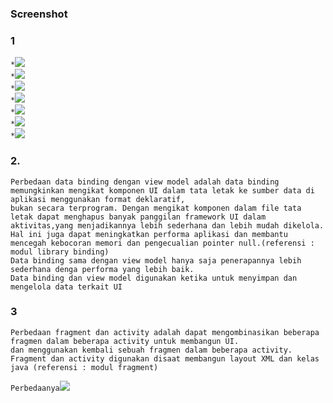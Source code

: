 ### Screenshot

### 1

`*`![](img/binding.png)
<br>
`*`![](img/sc1.png)
<br>
`*`![](img/fragment.png)
<br>
`*`![](img/scrollview.png)
<br>
`*`![](img/home.png)
<br>
`*`![](img/bindingv.png)
<br>
`*`![](img/side.png)
<br>

### 2. 
    Perbedaan data binding dengan view model adalah data binding memungkinkan mengikat komponen UI dalam tata letak ke sumber data di aplikasi menggunakan format deklaratif,
    bukan secara terprogram. Dengan mengikat komponen dalam file tata letak dapat menghapus banyak panggilan framework UI dalam aktivitas,yang menjadikannya lebih sederhana dan lebih mudah dikelola. 
    Hal ini juga dapat meningkatkan performa aplikasi dan membantu mencegah kebocoran memori dan pengecualian pointer null.(referensi : modul library binding)
    Data binding sama dengan view model hanya saja penerapannya lebih sederhana denga performa yang lebih baik.
    Data binding dan view model digunakan ketika untuk menyimpan dan mengelola data terkait UI



### 3 
    Perbedaan fragment dan activity adalah dapat mengombinasikan beberapa fragmen dalam beberapa activity untuk membangun UI.
    dan menggunakan kembali sebuah fragmen dalam beberapa activity.
    Fragment dan activity digunakan disaat membangun layout XML dan kelas java (referensi : modul fragment)

`Perbedaanya`![](img/fragmen.png)